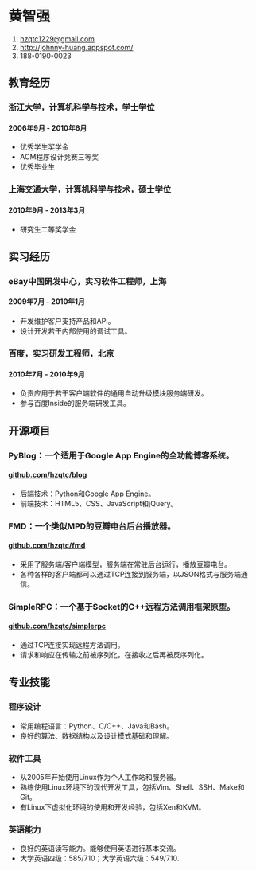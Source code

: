 # 黄智强

1. <hzqtc1229@gmail.com>
2. <http://johnny-huang.appspot.com/>
3. 188-0190-0023

## 教育经历

### 浙江大学，计算机科学与技术，学士学位
#### 2006年9月 - 2010年6月

* 优秀学生奖学金
* ACM程序设计竞赛三等奖
* 优秀毕业生

### 上海交通大学，计算机科学与技术，硕士学位
#### 2010年9月 - 2013年3月

* 研究生二等奖学金

## 实习经历

### eBay中国研发中心，实习软件工程师，上海
#### 2009年7月 - 2010年1月

* 开发维护客户支持产品和API。
* 设计开发若干内部使用的调试工具。

### 百度，实习研发工程师，北京
#### 2010年7月 - 2010年9月

* 负责应用于若干客户端软件的通用自动升级模块服务端研发。
* 参与百度Inside的服务端研发工具。

## 开源项目

### PyBlog：一个适用于Google App Engine的全功能博客系统。
#### [github.com/hzqtc/blog](https://github.com/hzqtc/blog)

* 后端技术：Python和Google App Engine。
* 前端技术：HTML5、CSS、JavaScript和jQuery。

### FMD：一个类似MPD的豆瓣电台后台播放器。
#### [github.com/hzqtc/fmd](https://github.com/hzqtc/fmd)

* 采用了服务端/客户端模型，服务端在常驻后台运行，播放豆瓣电台。
* 各种各样的客户端都可以通过TCP连接到服务端，以JSON格式与服务端通信。

### SimpleRPC：一个基于Socket的C++远程方法调用框架原型。
#### [github.com/hzqtc/simplerpc](https://github.com/hzqtc/simplerpc)

* 通过TCP连接实现远程方法调用。
* 请求和响应在传输之前被序列化，在接收之后再被反序列化。

## 专业技能

### 程序设计

* 常用编程语言：Python、C/C++、Java和Bash。
* 良好的算法、数据结构以及设计模式基础和理解。

### 软件工具

* 从2005年开始使用Linux作为个人工作站和服务器。
* 熟练使用Linux环境下的现代开发工具，包括Vim、Shell、SSH、Make和Git。
* 有Linux下虚拟化环境的使用和开发经验，包括Xen和KVM。

### 英语能力

* 良好的英语读写能力。能够使用英语进行基本交流。
* 大学英语四级：585/710；大学英语六级：549/710.
